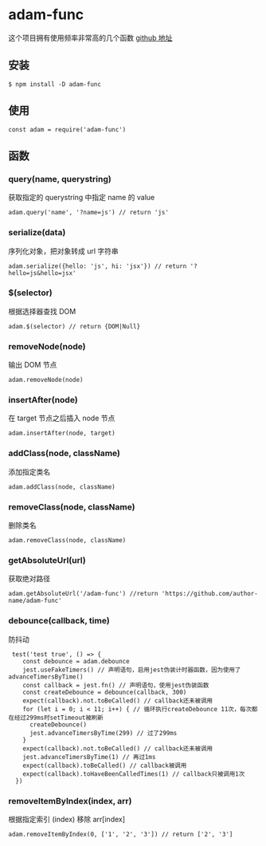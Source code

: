 # adam-func

这个项目拥有使用频率非常高的几个函数
[github 地址](https://github.com/mSumbur/adam)

## 安装
```
$ npm install -D adam-func
```

## 使用
```
const adam = require('adam-func')
```

## 函数
### query(name, querystring)
获取指定的 querystring 中指定 name 的 value
```
adam.query('name', '?name=js') // return 'js'
```

### serialize(data)
序列化对象，把对象转成 url 字符串
```
adam.serialize({hello: 'js', hi: 'jsx'}) // return '?hello=js&hello=jsx'
```

### $(selector)
根据选择器查找 DOM
```
adam.$(selector) // return {DOM|Null}
```

### removeNode(node)
输出 DOM 节点
```
adam.removeNode(node) 
```

### insertAfter(node)
在 target 节点之后插入 node 节点
```
adam.insertAfter(node, target) 
```

### addClass(node, className)
添加指定类名
```
adam.addClass(node, className) 
```

### removeClass(node, className)
删除类名
```
adam.removeClass(node, className) 
```

### getAbsoluteUrl(url)
获取绝对路径
```
adam.getAbsoluteUrl('/adam-func') //return 'https://github.com/author-name/adam-func'
```

### debounce(callback, time)
防抖动
```
 test('test true', () => {
    const debounce = adam.debounce
    jest.useFakeTimers() // 声明语句，启用jest伪装计时器函数，因为使用了advanceTimersByTime()
    const callback = jest.fn() // 声明语句，使用jest伪装函数
    const createDebounce = debounce(callback, 300)
    expect(callback).not.toBeCalled() // callback还未被调用
    for (let i = 0; i < 11; i++) { // 循环执行createDebounce 11次，每次都在经过299ms时setTimeout被刷新
      createDebounce()
      jest.advanceTimersByTime(299) // 过了299ms
    }
    expect(callback).not.toBeCalled() // callback还未被调用
    jest.advanceTimersByTime(1) // 再过1ms
    expect(callback).toBeCalled() // callback被调用
    expect(callback).toHaveBeenCalledTimes(1) // callback只被调用1次
  })
```

### removeItemByIndex(index, arr)
根据指定索引 (index) 移除 arr[index]
```
adam.removeItemByIndex(0, ['1', '2', '3']) // return ['2', '3']
```